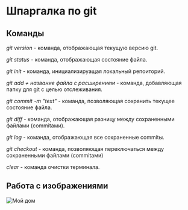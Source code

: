 # Шпаргалка по git

## Команды

*git version* - команда, отображающая текущую версию git.

*git status* - команда, отображающая состояние файла.

*git init* - команда, инициализируащая локальный репоиторий.

*git add + название файла с расширением* - команда, добавляющая папку для git с целью отслеживания.

*git commit -m "text"* - команда, позволяющая сохранить текущее состояние файла.

*git diff* - команда, отображающая разницу между сохраненными файлами (commitами).

*git log* - команда, отображающая все сохраненные commitы.

*git checkout* - команда, позволяющая переключаться между сохраненными файлами (commitами)

*clear* - команда очистки терминала.

## Работа с изображениями

![Мой дом](Home.jpeg)